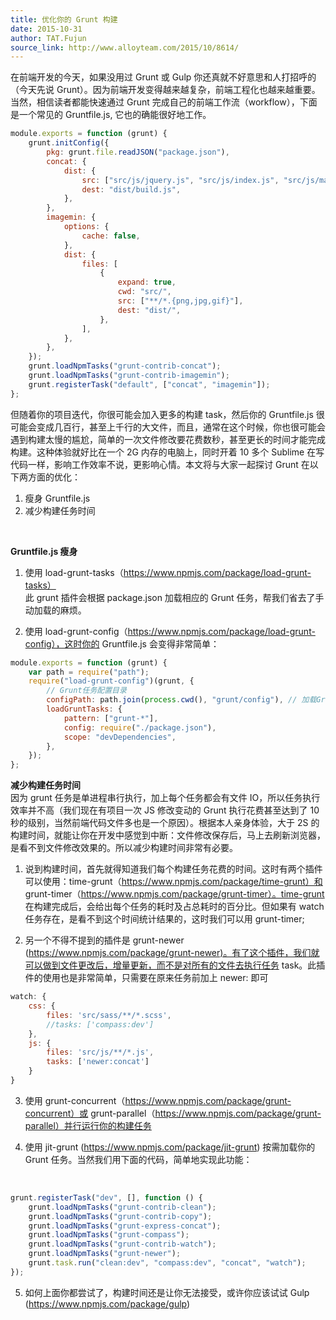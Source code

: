 ```yaml
---
title: 优化你的 Grunt 构建
date: 2015-10-31
author: TAT.Fujun
source_link: http://www.alloyteam.com/2015/10/8614/
---
```


<!-- {% raw %} - for jekyll -->

在前端开发的今天，如果没用过 Grunt 或 Gulp 你还真就不好意思和人打招呼的（今天先说 Grunt）。因为前端开发变得越来越复杂，前端工程化也越来越重要。当然，相信读者都能快速通过 Grunt 完成自己的前端工作流（workflow），下面是一个常见的 Gruntfile.js, 它也的确能很好地工作。

```javascript
module.exports = function (grunt) {
    grunt.initConfig({
        pkg: grunt.file.readJSON("package.json"),
        concat: {
            dist: {
                src: ["src/js/jquery.js", "src/js/index.js", "src/js/main.js"],
                dest: "dist/build.js",
            },
        },
        imagemin: {
            options: {
                cache: false,
            },
            dist: {
                files: [
                    {
                        expand: true,
                        cwd: "src/",
                        src: ["**/*.{png,jpg,gif}"],
                        dest: "dist/",
                    },
                ],
            },
        },
    });
    grunt.loadNpmTasks("grunt-contrib-concat");
    grunt.loadNpmTasks("grunt-contrib-imagemin");
    grunt.registerTask("default", ["concat", "imagemin"]);
};
```

但随着你的项目迭代，你很可能会加入更多的构建 task，然后你的 Gruntfile.js 很可能会变成几百行，甚至上千行的大文件，而且，通常在这个时候，你也很可能会遇到构建太慢的尴尬，简单的一次文件修改要花费数秒，甚至更长的时间才能完成构建。这种体验就好比在一个 2G 内存的电脑上，同时开着 10 多个 Sublime 在写代码一样，影响工作效率不说，更影响心情。本文将与大家一起探讨 Grunt 在以下两方面的优化：

1. 瘦身 Gruntfile.js  
2. 减少构建任务时间  

 

**Gruntfile.js 瘦身**

1. 使用 load-grunt-tasks（<https://www.npmjs.com/package/load-grunt-tasks）>  
此 grunt 插件会根据 package.json 加载相应的 Grunt 任务，帮我们省去了手动加载的麻烦。

2. 使用 load-grunt-config（<https://www.npmjs.com/package/load-grunt-config），这时你的> Gruntfile.js 会变得非常简单：

```javascript
module.exports = function (grunt) {
    var path = require("path");
    require("load-grunt-config")(grunt, {
        // Grunt任务配置目录
        configPath: path.join(process.cwd(), "grunt/config"), // 加载Grunt任务并初始化
        loadGruntTasks: {
            pattern: ["grunt-*"],
            config: require("./package.json"),
            scope: "devDependencies",
        },
    });
};
```

**减少构建任务时间**  
因为 grunt 任务是单进程串行执行，加上每个任务都会有文件 IO，所以任务执行效率并不高（我们现在有项目一次 JS 修改变动的 Grunt 执行花费甚至达到了 10 秒的级别，当然前端代码文件多也是一个原因）。根据本人亲身体验，大于 2S 的构建时间，就能让你在开发中感觉到中断：文件修改保存后，马上去刷新浏览器，是看不到文件修改效果的。所以减少构建时间非常有必要。

1. 说到构建时间，首先就得知道我们每个构建任务花费的时间。这时有两个插件可以使用：time-grunt（<https://www.npmjs.com/package/time-grunt）和> grunt-timer（<https://www.npmjs.com/package/grunt-timer）。time-grunt> 在构建完成后，会给出每个任务的耗时及占总耗时的百分比。但如果有 watch 任务存在，是看不到这个时间统计结果的，这时我们可以用 grunt-timer;

2. 另一个不得不提到的插件是 grunt-newer (<https://www.npmjs.com/package/grunt-newer)。有了这个插件，我们就可以做到文件更改后，增量更新，而不是对所有的文件去执行任务> task。此插件的使用也是非常简单，只需要在原来任务前加上 newer: 即可

```javascript
watch: {
    css: {
        files: 'src/sass/**/*.scss',
        //tasks: ['compass:dev']
    },
    js: {
        files: 'src/js/**/*.js',
        tasks: ['newer:concat']
    }
}
```

3. 使用 grunt-concurrent（<https://www.npmjs.com/package/grunt-concurrent）或> grunt-parallel（<https://www.npmjs.com/package/grunt-parallel）并行运行你的构建任务>

4. 使用 jit-grunt (<https://www.npmjs.com/package/jit-grunt>) 按需加载你的 Grunt 任务。当然我们用下面的代码，简单地实现此功能：  

 

```javascript
grunt.registerTask("dev", [], function () {
    grunt.loadNpmTasks("grunt-contrib-clean");
    grunt.loadNpmTasks("grunt-contrib-copy");
    grunt.loadNpmTasks("grunt-express-concat");
    grunt.loadNpmTasks("grunt-compass");
    grunt.loadNpmTasks("grunt-contrib-watch");
    grunt.loadNpmTasks("grunt-newer");
    grunt.task.run("clean:dev", "compass:dev", "concat", "watch");
});
```

5. 如何上面你都尝试了，构建时间还是让你无法接受，或许你应该试试 Gulp (<https://www.npmjs.com/package/gulp>)

<!-- {% endraw %} - for jekyll -->